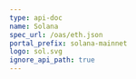 ```yaml
---
type: api-doc
name: Solana
spec_url: /oas/eth.json
portal_prefix: solana-mainnet
logo: sol.svg
ignore_api_path: true
---
```


